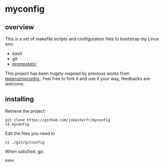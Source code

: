 myconfig
========

overview
--------

This is a set of makefile scripts and configuration files to bootstrap my Linux env:

* bash
* git
* [prompstatic](https://github.com/nimiq/promptastic)

This project has been hugely inspired by previous works from [lepieru/myconfig
](https://github.com/lepieru/myconfig). Feel free to fork it and use it your way, feedbacks are welcome.

installing
----------

Retrieve the project:

    git clone https://github.com/jokesterfr/myconfig
    cd myconfig

Edit the files you need to

    vi ./git/gitconfig

When satisfied, go:
    
    make
